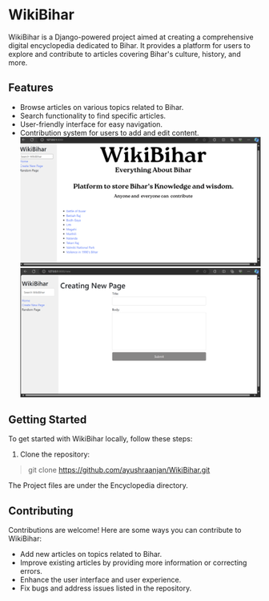 # WikiBihar
WikiBihar is a Django-powered project aimed at creating a comprehensive digital encyclopedia dedicated to Bihar. It provides a platform for users to explore and contribute to articles covering Bihar's culture, history, and more.

## Features
-   Browse articles on various topics related to Bihar.
-   Search functionality to find specific articles.
-   User-friendly interface for easy navigation.
-   Contribution system for users to add and edit content.
![enter image description here](https://github.com/ayushraanjan/tonguecare.github.io/blob/main/Screenshot%202024-03-16%20165256.png?raw=true)
![enter image description here](https://github.com/ayushraanjan/tonguecare.github.io/blob/main/Screenshot%202024-03-16%20165322.png?raw=true)
## Getting Started
To get started with WikiBihar locally, follow these steps:

1.  Clone the repository:

> git clone https://github.com/ayushraanjan/WikiBihar.git

The Project files are under the Encyclopedia directory.

## Contributing

Contributions are welcome! Here are some ways you can contribute to WikiBihar:

-   Add new articles on topics related to Bihar.
-   Improve existing articles by providing more information or correcting errors.
-   Enhance the user interface and user experience.
-   Fix bugs and address issues listed in the repository.


